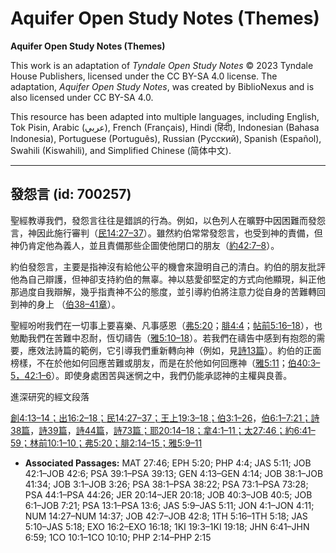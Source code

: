 # Aquifer Open Study Notes (Themes)

**Aquifer Open Study Notes (Themes)**

This work is an adaptation of *Tyndale Open Study Notes* © 2023 Tyndale House Publishers, licensed under the CC BY\-SA 4\.0 license. The adaptation, *Aquifer Open Study Notes*, was created by BiblioNexus and is also licensed under CC BY\-SA 4\.0\.

This resource has been adapted into multiple languages, including English, Tok Pisin, Arabic (عربي), French (Français), Hindi (हिंदी), Indonesian (Bahasa Indonesia), Portuguese (Português), Russian (Русский), Spanish (Español), Swahili (Kiswahili), and Simplified Chinese (简体中文).



--------------------------------

## 發怨言 (id: 700257)

聖經教導我們，發怨言往往是錯誤的行為。例如，以色列人在曠野中因困難而發怨言，神因此施行審判（[民14:27–37](https://ref.ly/Num14:27-Num14:37)）。雖然約伯常常發怨言，也受到神的責備，但神仍肯定他為義人，並且責備那些企圖使他閉口的朋友（[約42:7–8](https://ref.ly/Job42:7-Job42:8)）。

約伯發怨言，主要是指神沒有給他公平的機會來證明自己的清白。約伯的朋友批評他為自己辯護，但神卻支持約伯的無辜。神以慈愛卻堅定的方式向他顯現，糾正他那過度自我辯解，幾乎指責神不公的態度，並引導約伯將注意力從自身的苦難轉回到神的身上 （[伯38–41章](https://ref.ly/Job38:1-Job41:34)）。

聖經吩咐我們在一切事上要喜樂、凡事感恩（[弗5:20](https://ref.ly/Eph5:20)；[腓4:4](https://ref.ly/Phil4:4)；[帖前5:16–18](https://ref.ly/1Thess5:16-1Thess5:18)），也勉勵我們在苦難中忍耐，恆切禱告（[雅5:10–18](https://ref.ly/Jas5:10-Jas5:18)）。若我們在禱告中感到有抱怨的需要，應效法詩篇的範例，它引導我們重新轉向神（例如，見[詩13篇](https://ref.ly/Ps13:1-Ps13:6)）。約伯的正面榜樣，不在於他如何回應苦難或朋友，而是在於他如何回應神（[雅5:11](https://ref.ly/Jas5:11)；[伯40:3–5，](https://ref.ly/Job40:3-Job40:5)[42:1–6](https://ref.ly/Job42:1-Job42:6)）。即使身處困苦與迷惘之中，我們仍能承認神的主權與良善。

進深研究的經文段落

[創4:13–14；](https://ref.ly/Gen4:13-Gen4:14)[出16:2–18；](https://ref.ly/Exod16:2-Exod16:18)[民14:27–37；](https://ref.ly/Num14:27-Num14:37)[王上19:3–18；](https://ref.ly/1Kgs19:3-1Kgs19:18)[伯3:1–26](https://ref.ly/Job3:1-Job3:26)，[伯6:1–7:21；](https://ref.ly/Job6:1-Job7:21)[詩38篇](https://ref.ly/Ps38:1-Ps38:22)，[詩39篇](https://ref.ly/Ps39:1-Ps39:13)，[詩44篇](https://ref.ly/Ps44:1-Ps44:26)，[詩73篇；](https://ref.ly/Ps73:1-Ps73:28)[耶20:14–18；](https://ref.ly/Jer20:14-Jer20:18)[拿4:1–11；](https://ref.ly/Jonah4:1-Jonah4:11)[太27:46；](https://ref.ly/Matt27:46)[約6:41–59；](https://ref.ly/John6:41-John6:59)[林前10:1–10；](https://ref.ly/1Cor10:1-1Cor10:10)[弗5:20；](https://ref.ly/Eph5:20)[腓2:14–15；](https://ref.ly/Phil2:14-Phil2:15)[雅5:9–11](https://ref.ly/Jas5:9-Jas5:11)

* **Associated Passages:** MAT 27:46; EPH 5:20; PHP 4:4; JAS 5:11; JOB 42:1–JOB 42:6; PSA 39:1–PSA 39:13; GEN 4:13–GEN 4:14; JOB 38:1–JOB 41:34; JOB 3:1–JOB 3:26; PSA 38:1–PSA 38:22; PSA 73:1–PSA 73:28; PSA 44:1–PSA 44:26; JER 20:14–JER 20:18; JOB 40:3–JOB 40:5; JOB 6:1–JOB 7:21; PSA 13:1–PSA 13:6; JAS 5:9–JAS 5:11; JON 4:1–JON 4:11; NUM 14:27–NUM 14:37; JOB 42:7–JOB 42:8; 1TH 5:16–1TH 5:18; JAS 5:10–JAS 5:18; EXO 16:2–EXO 16:18; 1KI 19:3–1KI 19:18; JHN 6:41–JHN 6:59; 1CO 10:1–1CO 10:10; PHP 2:14–PHP 2:15

